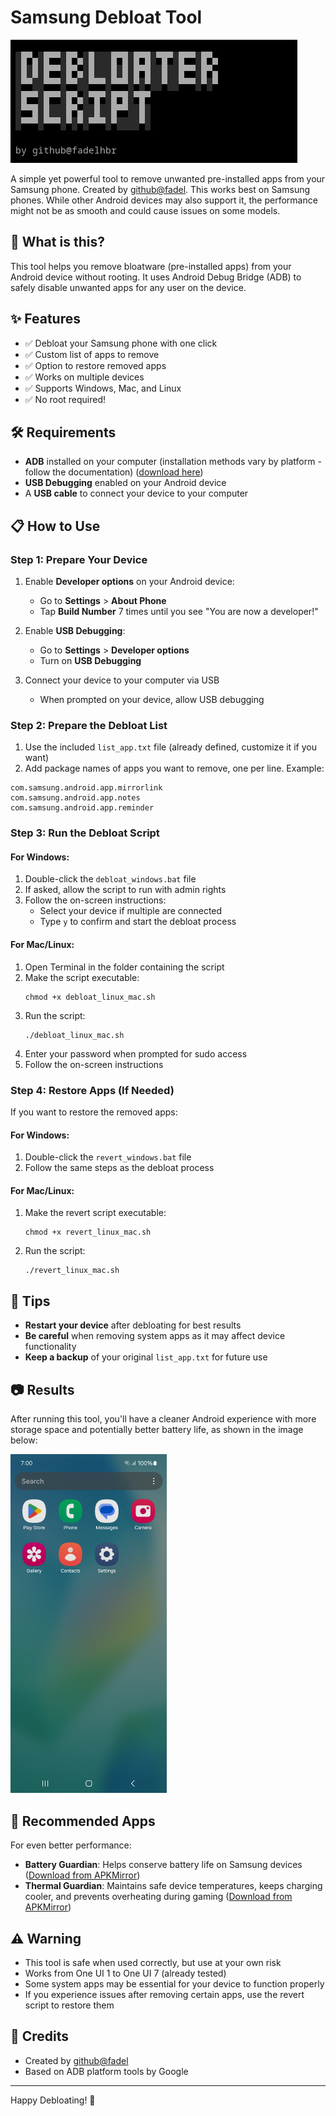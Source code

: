# Samsung Debloat Tool

![Debloater Script](/img/terminal.png)

A simple yet powerful tool to remove unwanted pre-installed apps from your Samsung phone. Created by [github@fadel](https://github.com/fadel).
This works best on Samsung phones. While other Android devices may also support it, the performance might not be as smooth and could cause issues on some models.

## 📱 What is this?

This tool helps you remove bloatware (pre-installed apps) from your Android device without rooting. It uses Android Debug Bridge (ADB) to safely disable unwanted apps for any user on the device.

## ✨ Features

- ✅ Debloat your Samsung phone with one click
- ✅ Custom list of apps to remove
- ✅ Option to restore removed apps
- ✅ Works on multiple devices
- ✅ Supports Windows, Mac, and Linux
- ✅ No root required!

## 🛠️ Requirements

- **ADB** installed on your computer (installation methods vary by platform - follow the documentation) ([download here](https://developer.android.com/studio/releases/platform-tools))
- **USB Debugging** enabled on your Android device
- A **USB cable** to connect your device to your computer

## 📋 How to Use

### Step 1: Prepare Your Device

1. Enable **Developer options** on your Android device:
   - Go to **Settings** > **About Phone**
   - Tap **Build Number** 7 times until you see "You are now a developer!"

2. Enable **USB Debugging**:
   - Go to **Settings** > **Developer options**
   - Turn on **USB Debugging**

3. Connect your device to your computer via USB
   - When prompted on your device, allow USB debugging

### Step 2: Prepare the Debloat List

1. Use the included `list_app.txt` file (already defined, customize it if you want)
2. Add package names of apps you want to remove, one per line. Example:
```
com.samsung.android.app.mirrorlink
com.samsung.android.app.notes
com.samsung.android.app.reminder
```

### Step 3: Run the Debloat Script

#### For Windows:

1. Double-click the `debloat_windows.bat` file
2. If asked, allow the script to run with admin rights
3. Follow the on-screen instructions:
   - Select your device if multiple are connected
   - Type `y` to confirm and start the debloat process

#### For Mac/Linux:

1. Open Terminal in the folder containing the script
2. Make the script executable:
   ```
   chmod +x debloat_linux_mac.sh
   ```
3. Run the script:
   ```
   ./debloat_linux_mac.sh
   ```
4. Enter your password when prompted for sudo access
5. Follow the on-screen instructions

### Step 4: Restore Apps (If Needed)

If you want to restore the removed apps:

#### For Windows:

1. Double-click the `revert_windows.bat` file
2. Follow the same steps as the debloat process

#### For Mac/Linux:

1. Make the revert script executable:
   ```
   chmod +x revert_linux_mac.sh
   ```
2. Run the script:
   ```
   ./revert_linux_mac.sh
   ```

## 📝 Tips

- **Restart your device** after debloating for best results
- **Be careful** when removing system apps as it may affect device functionality
- **Keep a backup** of your original `list_app.txt` for future use

## 📷 Results

After running this tool, you'll have a cleaner Android experience with more storage space and potentially better battery life, as shown in the image below:

<img src="/img/result.jpg" alt="Debloat Results" width="250"/>

## 🔋 Recommended Apps

For even better performance:
- **Battery Guardian**: Helps conserve battery life on Samsung devices ([Download from APKMirror](https://www.apkmirror.com/apk/samsung-electronics-co-ltd/battery-guardian/))
- **Thermal Guardian**: Maintains safe device temperatures, keeps charging cooler, and prevents overheating during gaming ([Download from APKMirror](https://www.apkmirror.com/apk/samsung-electronics-co-ltd/samsung-thermal-guardian/))

## ⚠️ Warning

- This tool is safe when used correctly, but use at your own risk
- Works from One UI 1 to One UI 7 (already tested)
- Some system apps may be essential for your device to function properly
- If you experience issues after removing certain apps, use the revert script to restore them

## 🙏 Credits

- Created by [github@fadel](https://github.com/fadel)
- Based on ADB platform tools by Google

---

Happy Debloating! 🚀